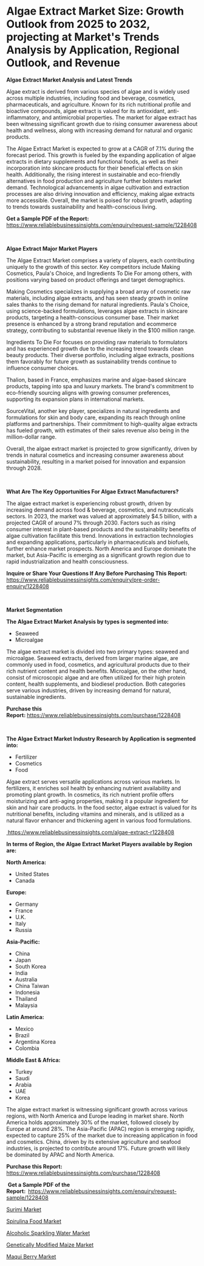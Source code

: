 <p><h1>Algae Extract Market Size: Growth Outlook from 2025 to 2032, projecting at Market's Trends Analysis by Application, Regional Outlook, and Revenue</h1></p><p><strong>Algae Extract Market Analysis and Latest Trends</strong></p>
<p><p>Algae extract is derived from various species of algae and is widely used across multiple industries, including food and beverage, cosmetics, pharmaceuticals, and agriculture. Known for its rich nutritional profile and bioactive compounds, algae extract is valued for its antioxidant, anti-inflammatory, and antimicrobial properties. The market for algae extract has been witnessing significant growth due to rising consumer awareness about health and wellness, along with increasing demand for natural and organic products.</p><p>The Algae Extract Market is expected to grow at a CAGR of 7.1% during the forecast period. This growth is fueled by the expanding application of algae extracts in dietary supplements and functional foods, as well as their incorporation into skincare products for their beneficial effects on skin health. Additionally, the rising interest in sustainable and eco-friendly alternatives in food production and agriculture further bolsters market demand. Technological advancements in algae cultivation and extraction processes are also driving innovation and efficiency, making algae extracts more accessible. Overall, the market is poised for robust growth, adapting to trends towards sustainability and health-conscious living.</p></p>
<p><strong>Get a Sample PDF of the Report:&nbsp;</strong> <a href="https://www.reliablebusinessinsights.com/enquiry/request-sample/1228408?utm_campaign=1138&utm_medium=2&utm_source=Github&utm_content=ia&utm_term=14022025&utm_id=algae-extract">https://www.reliablebusinessinsights.com/enquiry/request-sample/1228408</a></p>
<p>&nbsp;</p>
<p><strong>Algae Extract Major Market Players</strong></p>
<p><p>The Algae Extract Market comprises a variety of players, each contributing uniquely to the growth of this sector. Key competitors include Making Cosmetics, Paula's Choice, and Ingredients To Die For among others, with positions varying based on product offerings and target demographics.</p><p>Making Cosmetics specializes in supplying a broad array of cosmetic raw materials, including algae extracts, and has seen steady growth in online sales thanks to the rising demand for natural ingredients. Paula's Choice, using science-backed formulations, leverages algae extracts in skincare products, targeting a health-conscious consumer base. Their market presence is enhanced by a strong brand reputation and ecommerce strategy, contributing to substantial revenue likely in the $100 million range.</p><p>Ingredients To Die For focuses on providing raw materials to formulators and has experienced growth due to the increasing trend towards clean beauty products. Their diverse portfolio, including algae extracts, positions them favorably for future growth as sustainability trends continue to influence consumer choices.</p><p>Thalion, based in France, emphasizes marine and algae-based skincare products, tapping into spa and luxury markets. The brand's commitment to eco-friendly sourcing aligns with growing consumer preferences, supporting its expansion plans in international markets.</p><p>SourceVital, another key player, specializes in natural ingredients and formulations for skin and body care, expanding its reach through online platforms and partnerships. Their commitment to high-quality algae extracts has fueled growth, with estimates of their sales revenue also being in the million-dollar range.</p><p>Overall, the algae extract market is projected to grow significantly, driven by trends in natural cosmetics and increasing consumer awareness about sustainability, resulting in a market poised for innovation and expansion through 2028.</p></p>
<p>&nbsp;</p>
<p><strong>What Are The Key Opportunities For Algae Extract Manufacturers?</strong></p>
<p><p>The algae extract market is experiencing robust growth, driven by increasing demand across food & beverage, cosmetics, and nutraceuticals sectors. In 2023, the market was valued at approximately $4.5 billion, with a projected CAGR of around 7% through 2030. Factors such as rising consumer interest in plant-based products and the sustainability benefits of algae cultivation facilitate this trend. Innovations in extraction technologies and expanding applications, particularly in pharmaceuticals and biofuels, further enhance market prospects. North America and Europe dominate the market, but Asia-Pacific is emerging as a significant growth region due to rapid industrialization and health consciousness.</p></p>
<p><strong>Inquire or Share Your Questions If Any Before Purchasing This Report:</strong> <a href="https://www.reliablebusinessinsights.com/enquiry/pre-order-enquiry/1228408?utm_campaign=1138&utm_medium=2&utm_source=Github&utm_content=ia&utm_term=14022025&utm_id=algae-extract">https://www.reliablebusinessinsights.com/enquiry/pre-order-enquiry/1228408</a></p>
<p>&nbsp;</p>
<p><strong>Market Segmentation</strong></p>
<p><strong>The Algae Extract Market Analysis by types is segmented into:</strong></p>
<p><ul><li>Seaweed</li><li>Microalgae</li></ul></p>
<p><p>The algae extract market is divided into two primary types: seaweed and microalgae. Seaweed extracts, derived from larger marine algae, are commonly used in food, cosmetics, and agricultural products due to their rich nutrient content and health benefits. Microalgae, on the other hand, consist of microscopic algae and are often utilized for their high protein content, health supplements, and biodiesel production. Both categories serve various industries, driven by increasing demand for natural, sustainable ingredients.</p></p>
<p><strong>Purchase this Report:&nbsp;</strong><a href="https://www.reliablebusinessinsights.com/purchase/1228408?utm_campaign=1138&utm_medium=2&utm_source=Github&utm_content=ia&utm_term=14022025&utm_id=algae-extract">https://www.reliablebusinessinsights.com/purchase/1228408</a></p>
<p>&nbsp;</p>
<p><strong>The Algae Extract Market Industry Research by Application is segmented into:</strong></p>
<p><ul><li>Fertilizer</li><li>Cosmetics</li><li>Food</li></ul></p>
<p><p>Algae extract serves versatile applications across various markets. In fertilizers, it enriches soil health by enhancing nutrient availability and promoting plant growth. In cosmetics, its rich nutrient profile offers moisturizing and anti-aging properties, making it a popular ingredient for skin and hair care products. In the food sector, algae extract is valued for its nutritional benefits, including vitamins and minerals, and is utilized as a natural flavor enhancer and thickening agent in various food formulations.</p></p>
<p><a href="https://www.reliablebusinessinsights.com/algae-extract-r1228408?utm_campaign=1138&utm_medium=2&utm_source=Github&utm_content=ia&utm_term=14022025&utm_id=algae-extract">&nbsp;https://www.reliablebusinessinsights.com/algae-extract-r1228408</a></p>
<p><strong>In terms of Region, the Algae Extract Market Players available by Region are:</strong></p>
<p>
    <p> <strong> North America: </strong>
        <ul>
            <li>United States</li>
            <li>Canada</li>
        </ul>
        </p> 
    <p> <strong> Europe: </strong>
        <ul>
            <li>Germany</li>
            <li>France</li>
            <li>U.K.</li>
            <li>Italy</li>
            <li>Russia</li>
        </ul>
        </p> 
    <p> <strong> Asia-Pacific: </strong>
        <ul>
            <li>China</li>
            <li>Japan</li>
            <li>South Korea</li>
            <li>India</li>
            <li>Australia</li>
            <li>China Taiwan</li>
            <li>Indonesia</li>
            <li>Thailand</li>
            <li>Malaysia</li>
        </ul>
        </p> 
    <p> <strong> Latin America: </strong>
        <ul>
            <li>Mexico</li>
            <li>Brazil</li>
            <li>Argentina Korea</li>
            <li>Colombia</li>
        </ul>
        </p> 
    <p> <strong> Middle East & Africa: </strong>
        <ul>
            <li>Turkey</li>
            <li>Saudi</li>
            <li>Arabia</li>
            <li>UAE</li>
            <li>Korea</li>
        </ul>
    </p>
    </p>
<p><p>The algae extract market is witnessing significant growth across various regions, with North America and Europe leading in market share. North America holds approximately 30% of the market, followed closely by Europe at around 28%. The Asia-Pacific (APAC) region is emerging rapidly, expected to capture 25% of the market due to increasing application in food and cosmetics. China, driven by its extensive agriculture and seafood industries, is projected to contribute around 17%. Future growth will likely be dominated by APAC and North America.</p></p>
<p><strong>Purchase this Report: </strong><a href="https://www.reliablebusinessinsights.com/purchase/1228408?utm_campaign=1138&utm_medium=2&utm_source=Github&utm_content=ia&utm_term=14022025&utm_id=algae-extract">https://www.reliablebusinessinsights.com/purchase/1228408</a></p>
<p>&nbsp;<strong>Get a Sample PDF of the Report:&nbsp;&nbsp;</strong><a href="https://www.reliablebusinessinsights.com/enquiry/request-sample/1228408?utm_campaign=1138&utm_medium=2&utm_source=Github&utm_content=ia&utm_term=14022025&utm_id=algae-extract">https://www.reliablebusinessinsights.com/enquiry/request-sample/1228408</a></p>
<p><strong></strong></p>
<p><p><a href="https://github.com/khanyearimse/Market-Research-Report-List-1/blob/main/surimi-market.md?utm_campaign=1138&utm_medium=2&utm_source=Github&utm_content=ia&utm_term=14022025&utm_id=algae-extract">Surimi Market</a></p><p><a href="https://github.com/leehihkl/Market-Research-Report-List-1/blob/main/spirulina-food-market.md?utm_campaign=1138&utm_medium=2&utm_source=Github&utm_content=ia&utm_term=14022025&utm_id=algae-extract">Spirulina Food Market</a></p><p><a href="https://github.com/palejsaafuu/Market-Research-Report-List-1/blob/main/alcoholic-sparkling-water-market.md?utm_campaign=1138&utm_medium=2&utm_source=Github&utm_content=ia&utm_term=14022025&utm_id=algae-extract">Alcoholic Sparkling Water Market</a></p><p><a href="https://github.com/hoevealiur4/Market-Research-Report-List-1/blob/main/genetically-modified-maize-market.md?utm_campaign=1138&utm_medium=2&utm_source=Github&utm_content=ia&utm_term=14022025&utm_id=algae-extract">Genetically Modified Maize Market</a></p><p><a href="https://github.com/guleealhani/Market-Research-Report-List-1/blob/main/maqui-berry-market.md?utm_campaign=1138&utm_medium=2&utm_source=Github&utm_content=ia&utm_term=14022025&utm_id=algae-extract">Maqui Berry Market</a></p></p>